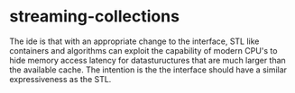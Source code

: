 streaming-collections
===================
The ide is that with an appropriate change to the interface, STL like containers and
algorithms can exploit the capability of modern CPU's to hide memory access latency for
datastuructures that are much larger than the available cache.
The intention is the the interface should have a similar expressiveness as the STL.

